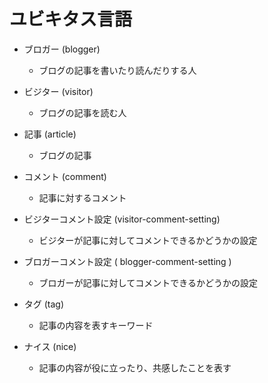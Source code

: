 # ユビキタス言語
- ブロガー (blogger)
  - ブログの記事を書いたり読んだりする人

- ビジター (visitor)
  - ブログの記事を読む人

- 記事 (article)
  - ブログの記事

- コメント (comment)
  - 記事に対するコメント

- ビジターコメント設定 (visitor-comment-setting)
  - ビジターが記事に対してコメントできるかどうかの設定

- ブロガーコメント設定 ( blogger-comment-setting )
  - ブロガーが記事に対してコメントできるかどうかの設定

- タグ (tag)
  - 記事の内容を表すキーワード

- ナイス (nice)
  - 記事の内容が役に立ったり、共感したことを表す

